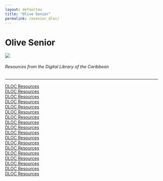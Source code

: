 ```yaml
---
layout: defaultau
title: "Olive Senior"
permalink: /osenior_dloc/
---
```

<!-- partial:index.partial.html -->
<div class="content">
    <h1>Olive Senior</h1>
    <div class="quote">
        <div><img src="https://images.gr-assets.com/authors/1397332349p5/251113.jpg" class="logo"></div>
    </div>
    <body>
    <h6>Resources from the Digital Library of the Caribbean</h6><hr> 
        <a href="https://www.dloc.com/AA00061842/00001/pdf" target="_blank">DLOC Resources</a><br>
        <a href="https://www.dloc.com/AA00061843/00001/pdf" target="_blank">DLOC Resources</a><br>
        <a href="https://www.dloc.com/AA00051951/00002/citation" target="_blank">DLOC Resources</a><br>
        <a href="https://www.dloc.com/AA00061844/00001/pdf" target="_blank">DLOC Resources</a><br>
        <a href="https://www.dloc.com/AA00061859/00001/pdf" target="_blank">DLOC Resources</a><br>
        <a href="https://www.dloc.com/AA00061851/00001/pdf" target="_blank">DLOC Resources</a><br>
        <a href="https://www.dloc.com/AA00061858/00001/pdf" target="_blank">DLOC Resources</a><br>
        <a href="https://www.dloc.com/AA00061857/00001/pdf" target="_blank">DLOC Resources</a><br>
        <a href="https://www.dloc.com/AA00061860/00001/pdf" target="_blank">DLOC Resources</a><br>
        <a href="https://www.dloc.com/AA00061850/00001/pdf" target="_blank">DLOC Resources</a><br>
        <a href="https://www.dloc.com/AA00061848/00001/pdf" target="_blank">DLOC Resources</a><br>
        <a href="https://www.dloc.com/AA00032523/00002/images/49" target="_blank">DLOC Resources</a><br>
        <a href="https://www.dloc.com/AA00051950/00001/videos" target="_blank">DLOC Resources</a><br>
        <a href="https://www.dloc.com/AA00038417/00003/downloads" target="_blank">DLOC Resources</a><br>
        <a href="https://www.dloc.com/AA00051948/00001/pdf" target="_blank">DLOC Resources</a><br>
        <a href="https://www.dloc.com/AA00090268/00063/pdf" target="_blank">DLOC Resources</a><br>
        <a href="https://www.dloc.com/UF00080046/00024/images/57" target="_blank">DLOC Resources</a><br>
        <a href="https://www.dloc.com/AA00083022/00001/pdf" target="_blank">DLOC Resources</a><br>
    </body> 
          </div>
  <!-- partial -->
<script src='https://cdnjs.cloudflare.com/ajax/libs/jquery/3.1.1/jquery.min.js'></script><script  src="{{ site.baseurl }}/assets/js/authorscript.js"></script>